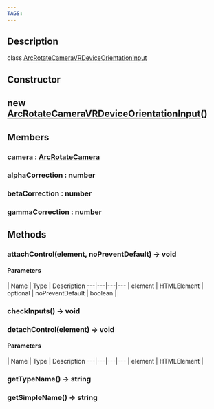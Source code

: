 ```yaml
---
TAGS:
---
```

## Description

class [ArcRotateCameraVRDeviceOrientationInput](/classes/2.5/ArcRotateCameraVRDeviceOrientationInput)



## Constructor

## new [ArcRotateCameraVRDeviceOrientationInput](/classes/2.5/ArcRotateCameraVRDeviceOrientationInput)()


## Members

### camera : [ArcRotateCamera](/classes/2.5/ArcRotateCamera)



### alphaCorrection : number



### betaCorrection : number



### gammaCorrection : number



## Methods

### attachControl(element, noPreventDefault) &rarr; void



#### Parameters
 | Name | Type | Description
---|---|---|---
 | element | HTMLElement |  
optional | noPreventDefault | boolean |  
### checkInputs() &rarr; void


### detachControl(element) &rarr; void



#### Parameters
 | Name | Type | Description
---|---|---|---
 | element | HTMLElement |  

### getTypeName() &rarr; string


### getSimpleName() &rarr; string


